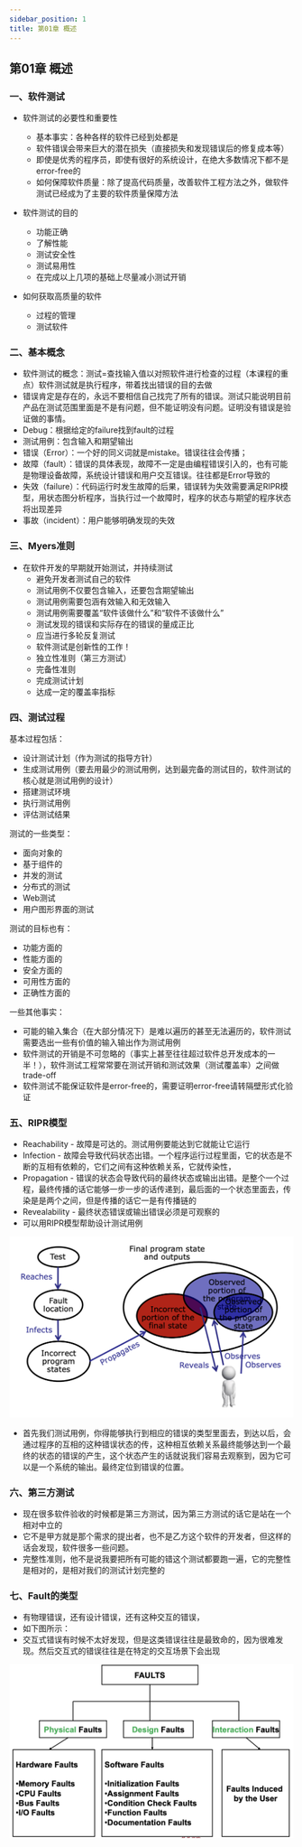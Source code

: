 ```yaml
---
sidebar_position: 1
title: 第01章 概述
---
```


## 第01章 概述

### 一、软件测试

-   软件测试的必要性和重要性
    -   基本事实：各种各样的软件已经到处都是
    -   软件错误会带来巨大的潜在损失（直接损失和发现错误后的修复成本等）
    -   即使是优秀的程序员，即使有很好的系统设计，在绝大多数情况下都不是error-free的
    -   如何保障软件质量：除了提高代码质量，改善软件工程方法之外，做软件测试已经成为了主要的软件质量保障方法

- 软件测试的目的
	- 功能正确
	- 了解性能
	- 测试安全性
	- 测试易用性
	- 在完成以上几项的基础上尽量减小测试开销

- 如何获取高质量的软件
	- 过程的管理
	- 测试软件

### 二、基本概念

- 软件测试的概念：测试=查找输入值以对照软件进行检查的过程（本课程的重点）软件测试就是执行程序，带着找出错误的目的去做
- 错误肯定是存在的，永远不要相信自己找完了所有的错误。测试只能说明目前产品在测试范围里面是不是有问题，但不能证明没有问题。证明没有错误是验证做的事情。
- Debug：根据给定的failure找到fault的过程
- 测试用例：包含输入和期望输出
- 错误（Error）：一个好的同义词就是mistake。错误往往会传播；
- 故障（fault）：错误的具体表现，故障不一定是由编程错误引入的，也有可能是物理设备故障，系统设计错误和用户交互错误。往往都是Error导致的
- 失效（failure）：代码运行时发生故障的后果，错误转为失效需要满足RIPR模型，用状态图分析程序，当执行过一个故障时，程序的状态与期望的程序状态将出现差异
- 事故（incident）：用户能够明确发现的失效

### 三、Myers准则

- 在软件开发的早期就开始测试，并持续测试
	- 避免开发者测试自己的软件
	- 测试用例不仅要包含输入，还要包含期望输出
	- 测试用例需要包涵有效输入和无效输入
	- 测试用例需要覆盖“软件该做什么”和“软件不该做什么”
	- 测试发现的错误和实际存在的错误的量成正比
	- 应当进行多轮反复测试
	- 软件测试是创新性的工作！
	- 独立性准则（第三方测试）
	- 完备性准则
	- 完成测试计划
	- 达成一定的覆盖率指标

### 四、测试过程

基本过程包括：
- 设计测试计划（作为测试的指导方针）
- 生成测试用例（要去用最少的测试用例，达到最完备的测试目的，软件测试的核心就是测试用例的设计）
- 搭建测试环境
- 执行测试用例
- 评估测试结果

测试的一些类型：
- 面向对象的
- 基于组件的
- 并发的测试
- 分布式的测试
- Web测试
- 用户图形界面的测试

测试的目标也有：
- 功能方面的
- 性能方面的
- 安全方面的
- 可用性方面的
- 正确性方面的

一些其他事实：
- 可能的输入集合（在大部分情况下）是难以遍历的甚至无法遍历的，软件测试需要选出一些有价值的输入输出作为测试用例
- 软件测试的开销是不可忽略的（事实上甚至往往超过软件总开发成本的一半！），软件测试工程常常要在测试开销和测试效果（测试覆盖率）之间做trade-off
- 软件测试不能保证软件是error-free的，需要证明error-free请转隔壁形式化验证

### 五、RIPR模型

- Reachability - 故障是可达的。测试用例要能达到它就能让它运行
- Infection - 故障会导致代码状态出错。一个程序运行过程里面，它的状态是不断的互相有依赖的，它们之间有这种依赖关系，它就传染性，
- Propagation - 错误的状态会导致代码的最终状态或输出出错。是整个一个过程，最终传播的话它能够一步一步的话传递到，最后面的一个状态里面去，传染是是两个之间，但是传播的话它一是有传播链的
- Revealability - 最终状态错误或输出错误必须是可观察的
- 可以用RIPR模型帮助设计测试用例

![](Chapter01.assets/截屏2023-05-18%2017.37.38.png)

- 首先我们测试用例，你得能够执行到相应的错误的类型里面去，到达以后，会通过程序的互相的这种错误状态的传，这种相互依赖关系最终能够达到一个最终的状态的错误的产生，这个状态产生的话就说我们容易去观察到，因为它可以是一个系统的输出。最终定位到错误的位置。


### 六、第三方测试

- 现在很多软件验收的时候都是第三方测试，因为第三方测试的话它是站在一个相对中立的
- 它不是甲方就是那个需求的提出者，也不是乙方这个软件的开发者，但这样的话会发现，软件很多一些问题。
- 完整性准则，他不是说我要把所有可能的错这个测试都要跑一遍，它的完整性是相对的，是相对我们的测试计划完整的


### 七、Fault的类型

- 有物理错误，还有设计错误，还有这种交互的错误，
- 如下图所示：
- 交互式错误有时候不太好发现，但是这类错误往往是最致命的，因为很难发现。然后交互式的错误往往是在特定的交互场景下会出现

![](Chapter01.assets/截屏2023-05-19%2012.37.06.png)